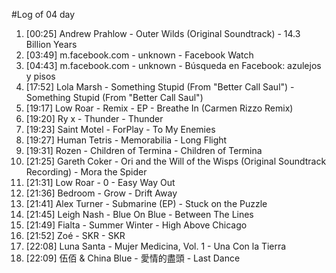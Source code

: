 #Log of 04 day

1. [00:25] Andrew Prahlow - Outer Wilds (Original Soundtrack) - 14.3 Billion Years
1. [03:49] m.facebook.com - unknown - Facebook Watch
1. [04:43] m.facebook.com - unknown - Búsqueda en Facebook: azulejos y pisos
1. [17:52] Lola Marsh - Something Stupid (From "Better Call Saul") - Something Stupid (From "Better Call Saul")
1. [19:17] Low Roar - Remix - EP - Breathe In (Carmen Rizzo Remix)
1. [19:20] Ry x - Thunder - Thunder
1. [19:23] Saint Motel - ForPlay - To My Enemies
1. [19:27] Human Tetris - Memorabilia - Long Flight
1. [19:31] Rozen - Children of Termina - Children of Termina
1. [21:25] Gareth Coker - Ori and the Will of the Wisps (Original Soundtrack Recording) - Mora the Spider
1. [21:31] Low Roar - 0 - Easy Way Out
1. [21:36] Bedroom - Grow - Drift Away
1. [21:41] Alex Turner - Submarine (EP) - Stuck on the Puzzle
1. [21:45] Leigh Nash - Blue On Blue - Between The Lines
1. [21:49] Fialta - Summer Winter - High Above Chicago
1. [21:52] Zoé - SKR - SKR
1. [22:08] Luna Santa - Mujer Medicina, Vol. 1 - Una Con la Tierra
1. [22:09] 伍佰 & China Blue - 愛情的盡頭 - Last Dance
